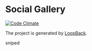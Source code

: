 # Social Gallery

[![Code Climate](https://codeclimate.com/github/PraxusGroup/social-gallery/badges/gpa.svg)](https://codeclimate.com/github/PraxusGroup/social-gallery)

The project is generated by [LoopBack](http://loopback.io).

sniped
